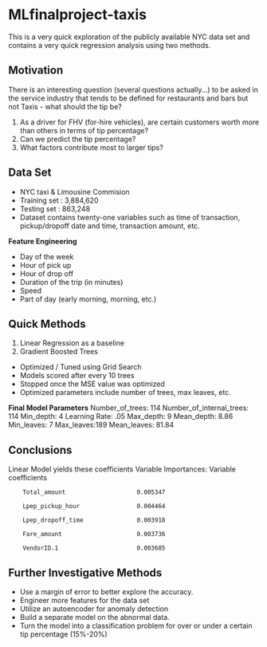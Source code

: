 # MLfinalproject-taxis

This is a very quick exploration of the publicly available NYC data set and contains a very quick regression analysis using two methods.

## Motivation

There is an interesting question (several questions actually...) to be asked in the service industry that tends to be defined for restaurants and bars but not Taxis - what should the tip be?

1. As a driver for FHV (for-hire vehicles), are certain customers worth more than others in terms of tip percentage?
2. Can we predict the tip percentage? 
3. What factors contribute most to larger tips?

## Data Set

* NYC taxi & Limousine Commision 
* Training set : 3,884,620
* Testing set : 863,248
* Dataset contains twenty-one variables such as time of transaction, pickup/dropoff date and time, transaction amount, etc.

**Feature  Engineering**
* Day of the week  
* Hour of pick up 
* Hour of drop off
* Duration of the trip (in minutes) 
* Speed 
* Part of day (early morning, morning, etc.) 

## Quick Methods
1. Linear Regression as a baseline
2. Gradient Boosted Trees 
  * Optimized / Tuned using Grid Search 
  * Models scored after every 10 trees
  * Stopped once the MSE value was optimized
  * Optimized parameters include number of trees, max leaves, etc.

**Final Model Parameters**
Number_of_trees: 114 
Number_of_internal_trees: 114
Min_depth: 4
Learning Rate: .05
Max_depth: 9
Mean_depth: 8.86
Min_leaves: 7
Max_leaves:189
Mean_leaves: 81.84

## Conclusions
Linear Model yields these coefficients
Variable Importances:
          Variable                    coefficients 
          
        Total_amount                    0.005347
        
        Lpep_pickup_hour                0.004464
        
        Lpep_dropoff_time               0.003918
        
        Fare_amount                     0.003736
        
        VendorID.1                      0.003685

## Further Investigative Methods

* Use a margin of error to better explore the accuracy. 
* Engineer more features for the data set
* Utilize an autoencoder for anomaly detection 
* Build a separate model on the abnormal  data. 
* Turn the model into a classification problem for over or under a certain tip percentage (15%-20%)

